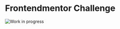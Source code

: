 ﻿# Frontendmentor Challenge

![Work in progress](https://image.freepik.com/vector-gratis/trabajo-progreso_24908-53219.jpg)


